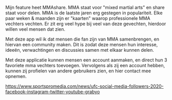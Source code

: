 Mijn feature heet MMAshare. MMA staat voor "mixed martial arts" en share staat voor delen. MMA is de laatste jaren erg gestegen in populariteit. Elke paar weken & maanden zijn er "kaarten" waarop professionele MMA vechters vechten. Er zit erg veel hype bij veel van deze gevechten, hierdoor willen veel mensen dat zien. 

Met deze app wil ik dat mensen die fan zijn van MMA samenbrengen, en hiervan een community maken. Dit is zodat deze mensen hun interesse, ideeën, verwachtingen en discussies samen met elkaar kunnen delen. 

Met deze applicatie kunnen mensen een account aanmaken, en direct hun 3 favoriete mma vechters toevoegen. Vervolgens als zij een account hebben, kunnen zij profielen van andere gebruikers zien, en hier contact mee opnemen. 






https://www.sportspromedia.com/news/ufc-social-media-followers-2020-facebook-instagram-twitter-youtube-grabyo

